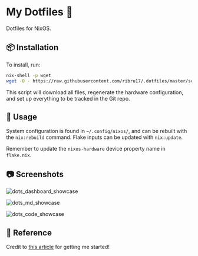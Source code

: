 # My Dotfiles :floppy_disk:

Dotfiles for NixOS.

## :package: Installation

To install, run:

```sh
nix-shell -p wget
wget -O - https://raw.githubusercontent.com/ribru17/.dotfiles/master/scripts/dotfiles_install.sh | sh
```

This script will download all files, regenerate the hardware configuration, and
set up everything to be tracked in the Git repo.

## :rocket: Usage

System configuration is found in `~/.config/nixos/`, and can be rebuilt with the
`nix:rebuild` command. Flake inputs can be updated with `nix:update`.

Remember to update the `nixos-hardware` device property name in `flake.nix`.

## :camera: Screenshots

![dots_dashboard_showcase](https://github.com/ribru17/.dotfiles/assets/55766287/f4b67b79-fa22-4aa5-b84a-9b8435f689b2)

![dots_md_showcase](https://github.com/ribru17/.dotfiles/assets/55766287/80b4d8b3-8b07-44c6-bcd0-899a4542c00a)

![dots_code_showcase](https://github.com/ribru17/.dotfiles/assets/55766287/f1409bd1-2c93-4dce-bcad-75e5145a8e12)

## :link: Reference

Credit to [this article](https://www.atlassian.com/git/tutorials/dotfiles) for
getting me started!
